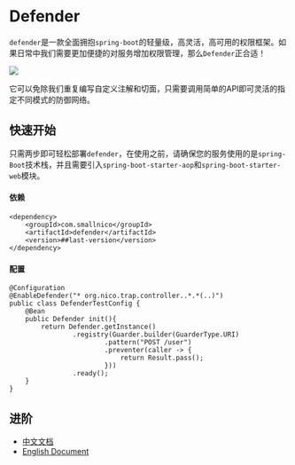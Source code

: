 # Defender
``defender``是一款全面拥抱``spring-boot``的轻量级，高灵活，高可用的权限框架。如果日常中我们需要更加便捷的对服务增加权限管理，那么``Defender``正合适！

![](https://user-gold-cdn.xitu.io/2018/12/10/16796c88864925b7?w=871&h=278&f=png&s=13234)

它可以免除我们重复编写自定义注解和切面，只需要调用简单的API即可灵活的指定不同模式的防御网络。

## 快速开始
只需两步即可轻松部署``defender``，在使用之前，请确保您的服务使用的是``spring-Boot``技术栈，并且需要引入``spring-boot-starter-aop``和``spring-boot-starter-web``模块。
#### 依赖
```
<dependency>
	<groupId>com.smallnico</groupId>
	<artifactId>defender</artifactId>
	<version>##last-version</version>
</dependency>
```
#### 配置
```
@Configuration
@EnableDefender("* org.nico.trap.controller..*.*(..)")
public class DefenderTestConfig {
	@Bean
	public Defender init(){
		return Defender.getInstance()
				.registry(Guarder.builder(GuarderType.URI)
						.pattern("POST /user")
						.preventer(caller -> {
							return Result.pass();
						}))
				.ready();
	}
}
```
## 进阶
 - [中文文档](https://github.com/ainilili/defender/blob/master/DOCUMENT_CN.md)
 - [English Document](https://github.com/ainilili/defender/blob/master/DOCUMENT_EN.md)
